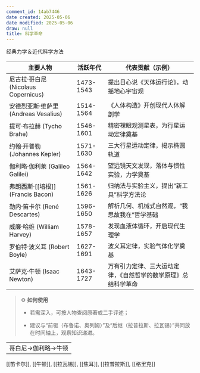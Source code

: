 ```yaml
---
comment_id: 14ab7446
date created: 2025-05-06
date modified: 2025-05-06
draw: null
title: 科学革命
---
```

经典力学＆近代科学方法

| 主要人物                          | 活跃年代      | 代表贡献（示例）|
| ----------------------------- | --------- | ------------------------------- |
| 尼古拉·哥白尼 (Nicolaus Copernicus) | 1473-1543 | 提出日心说《天体运行论》，动摇地心宇宙观            |
| 安德烈亚斯·维萨里 (Andreas Vesalius)  | 1514-1564 |《人体构造》开创现代人体解剖学                 |
| 提可·布拉赫 (Tycho Brahe)          | 1546-1601 | 精密裸眼观测星表，为行星运动定律奠基              |
| 约翰·开普勒 (Johannes Kepler)      | 1571-1630 | 三大行星运动定律，揭示椭圆轨道                 |
| 伽利略·伽利莱 (Galileo Galilei)     | 1564-1642 | 望远镜天文发现，落体与惯性实验，力学奠基            |
| 弗朗西斯·[[培根]] (Francis Bacon)   | 1561-1626 | 归纳法与实验主义，提出“新工具”科学方法论           |
| 勒内·笛卡尔 (René Descartes)       | 1596-1650 | 解析几何、机械式自然观，“我思故我在”哲学基础         |
| 威廉·哈维 (William Harvey)        | 1578-1657 | 发现血液体循环，开启现代生理学                 |
| 罗伯特·波义耳 (Robert Boyle)        | 1627-1691 | 波义耳定律，实验气体化学奠基                  |
| 艾萨克·牛顿 (Isaac Newton)         | 1643-1727 | 万有引力定律、三大运动定律，《自然哲学的数学原理》总结科学革命 |

> ⚙️ **如何使用**
>
> - 若需深入，可按人物查阅原著或二手评述；
>
> - 建议与“前驱（布鲁诺、奥列姆）”及“后继（拉普拉斯、拉瓦锡）”共同放在时间轴上，观察知识递进。
>

|   |
|---|
|哥白尼→伽利略→牛顿|

[[笛卡尔]], [[牛顿]], [[拉瓦锡]], [[焦耳]], [[拉普拉斯]], [[格里克]]
